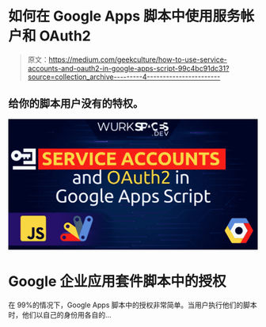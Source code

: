 # 如何在 Google Apps 脚本中使用服务帐户和 OAuth2

> 原文：<https://medium.com/geekculture/how-to-use-service-accounts-and-oauth2-in-google-apps-script-99c4bc91dc31?source=collection_archive---------4----------------------->

## 给你的脚本用户没有的特权。

![](img/9b46e3ecabba563d805d64dfa13e5dfa.png)

# Google 企业应用套件脚本中的授权

在 99%的情况下，Google Apps 脚本中的授权非常简单。当用户执行他们的脚本时，他们以自己的身份用各自的…